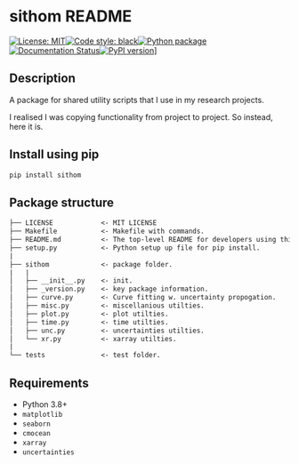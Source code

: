 # sithom README

 [![License: MIT](https://img.shields.io/badge/License-MIT-blue.svg)](https://opensource.org/licenses/MIT)<a href="https://github.com/psf/black"><img alt="Code style: black" src="https://img.shields.io/badge/code%20style-black-000000.svg"></a>[![Python package](https://github.com/sdat2/sithom/actions/workflows/python-package.yml/badge.svg)](https://github.com/sdat2/sithom/actions/workflows/python-package.yml)[![Documentation Status](https://readthedocs.org/projects/sithom/badge/?version=latest)](https://sithom.readthedocs.io/en/latest/?badge=latest)[![PyPI version](https://badge.fury.io/py/sithom.svg)](https://badge.fury.io/py/sithom)]

 ## Description

A package for shared utility scripts that I use in my research projects.

I realised I was copying functionality from project to project. So instead, here it is.

## Install using pip

```bash
pip install sithom
```

## Package structure

```txt
├── LICENSE            <- MIT LICENSE
├── Makefile           <- Makefile with commands.
├── README.md          <- The top-level README for developers using this project.
├── setup.py           <- Python setup up file for pip install.
|
├── sithom             <- package folder.
|   |
│   ├── __init__.py    <- init.
│   ├── _version.py    <- key package information.
│   ├── curve.py       <- Curve fitting w. uncertainty propogation.
│   ├── misc.py        <- miscellanious utilties.
│   ├── plot.py        <- plot utilties.
│   ├── time.py        <- time utilties.
│   ├── unc.py         <- uncertainties utilties.
│   └── xr.py          <- xarray utilties.
|
└── tests              <- test folder.
```

## Requirements

- Python 3.8+
- `matplotlib`
- `seaborn`
- `cmocean`
- `xarray`
- `uncertainties`
